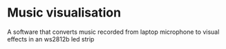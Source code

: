 # Music visualisation
A software that converts music recorded from laptop microphone to visual effects in an ws2812b led strip
